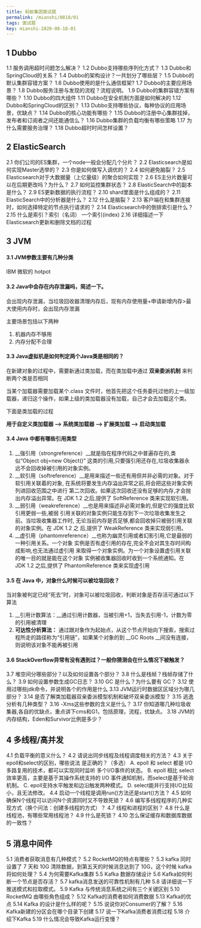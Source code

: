 ```yaml
---
title: 蚂蚁集团面试题
permalink: /mianshi/0818/01
tags: 面试题
key: mianshi-2020-08-18-01
---
```


## 1 Dubbo

 1.1 服务调用超时问题怎么解决？
 1.2 Dubbo支持哪些序列化方式？
 1.3 Dubbo和SpringCloud的关系？
 1.4 Dubbo的架构设计？一共划分了哪些层？
 1.5 Dubbo的默认集群容错方案？
 1.6 Dubbo使用的是什么通信框架?
 1.7 Dubbo的主要应用场景？
 1.8 Dubbo服务注册与发现的流程？流程说明。
 1.9 Dubbo的集群容错方案有哪些？
 1.10 Dubbo的四大组件
 1.11 Dubbo在安全机制方面是如何解决的
 1.12 Dubbo和SpringCloud的区别？
 1.13 Dubbo支持哪些协议，每种协议的应用场景，优缺点？
 1.14 Dubbo的核心功能有哪些？
 1.15 Dubbo的注册中心集群挂掉，发布者和订阅者之间还能通信么？
 1.16 Dubbo集群的负载均衡有哪些策略
 1.17 为什么需要服务治理？
 1.18 Dubbo超时时间怎样设置？

## 2 ElasticSearch

 2.1 你们公司的ES集群，一个node一般会分配几个分片？
 2.2 Elasticsearch是如何实现Master选举的？
 2.3 你是如何做写入调优的？
 2.4 如何避免脑裂？
 2.5 Elasticsearch对于大数据量（上亿量级）的聚合如何实现？
 2.6 ES主分片数量可以在后期更改吗？为什么？
 2.7 如何监控集群状态？
 2.8 ElasticSearch中的副本是什么？
 2.9 ES更新数据的执行流程？
 2.10 shard里面是什么组成的？
 2.11 ElasticSearch中的分析器是什么？
 2.12 什么是脑裂？
 2.13 客户端在和集群连接时，如何选择特定的节点执行请求的？
 2.14 Elasticsearch中的倒排索引是什么？
 2.15 什么是索引？索引（名词） 一个索引(index)
 2.16 详细描述一下Elasticsearch更新和删除文档的过程
## 3 JVM

 #### 3.1 JVM参数主要有⼏种分类

IBM 微软的 hotpot

 ####  3.2 Java中会存在内存泄漏吗，简述一下。

会出现内存泄漏，当垃圾回收器清理内存后，现有内存使用量+申请新增内存>最大使用内存时，会出现内存泄漏

主要场景包括以下两种

1. 机器内存不够用
2. 内存分配不合理



####  3.3 Java虚拟机是如何判定两个Java类是相同的？

在新建对象的过程中，需要新通过类加载，而在类加载中通过 __双亲委派机制__ 来判断两个类是否相同

当某个加载器需要加载某个.class 文件时，他首先把这个任务委托过他的上一级加载器，递归这个操作，如果上级的类加载器没有加载，自己才会去加载这个类。

下面是类加载的过程

__用于自定义类加载器 --> 系统类加载器 --> 扩展类加载 --> 启动类加载__

 

 #### 3.4 Java 中都有哪些引用类型

1. __强引用（strongreference）__就是指在程序代码之中普遍存在的,类似“Object obj=new Object()” 这类的引用,只要强引用还存在,垃圾收集器永远不会回收掉被引用的对象实例。
2. __软引用（softreference）__是用来描述一些还有用但并非必需的对象。对于软引用关联着的对象, 在系统将要发生内存溢出异常之前,将会把这些对象实例列进回收范围之中进行 第二次回收。如果这次回收还没有足够的内存,才会抛出内存溢出异常。在 JDK 1.2 之后,提供了 SoftReference 类来实现软引用。
3. __弱引用（weakreference）__也是用来描述非必需对象的,但是它的强度比软引用更弱一些,被弱 引用关联的对象实例只能生存到下一次垃圾收集发生之前。当垃圾收集器工作时, 无论当前内存是否足够,都会回收掉只被弱引用关联的对象实例。在 JDK 1.2 之 后,提供了 WeakReference 类来实现弱引用。
4. __虚引用（phantomreference）__也称为幽灵引用或者幻影引用,它是最弱的一种引用关系。一个对象 实例是否有虚引用的存在,完全不会对其生存时间构成影响,也无法通过虚引用 来取得一个对象实例。为一个对象设置虚引用关联的唯一目的就是能在这个对象 实例被收集器回收时收到一个系统通知。在 JDK 1.2 之后,提供了 PhantomReference 类来实现虚引用

 #### 3.5 在 Java 中，对象什么时候可以被垃圾回收？

当对象被判定已经“死去”时，对象可以被垃圾回收，判断对象是否存活可通过以下算法

1. __引用计数算法：__通过引用计数器，当被引用+1，当失去引用-1，计数为零的引用被清理
2. __可达性分析算法：__ 通过跟对象作为起始点，从这个节点开始向下搜索，搜索过程所走的路径称为“引用链”，如果某个对象的到 __GC Roots __间没有连接，则说明该对象不能再被引用

#### 3.6 StackOverflow异常有没有遇到过？一般你猜测会在什么情况下被触发？

 3.7 堆空间分哪些部分？以及如何设置各个部分？
 3.8 什么是栈帧？栈帧存储了什么？
 3.9 如何设置参数生成GC日志？
 3.10 GC 是什么？为什么要有 GC？
 3.12 使用过哪些jdk命令，并说明各个的作用是什么
 3.13 JVM运行时数据区区域分为哪⼏部分？
 3.14 是否了解类加载器双亲委派模型机制和破坏双亲委派模型？
 3.15 逃逸分析有几种类型？
 3.16 -Xms这些参数的含义是什么？
 3.17 你知道哪几种垃圾收集器,各自的优缺点，重点讲下cms和G1，包括原理，流程，优缺点。
 3.18 JVM的内存结构，Eden和Survivor比例是多少？

## 4 多线程/高并发

 4.1 负载平衡的意义什么？
 4.2 请说出同步线程及线程调度相关的方法？
 4.3 关于epoll和select的区别，哪些说法 是正确的？（多选）
A. epoll 和 select 都是 I/O 多路复用的技术，都可以实现同时监听 多个I/O事件的状态。
B. epoll 相比 select 效率更高，主要是基于其操作系统支持的 I/O 事件通知机制，而select是基于轮询机制。
C. epoll支持水平触发和边沿触发两种模式。
D. select能并行支持I/O比较小，且无法修改。
 4.4 启动一个线程是调用run()方法还是start()方法？
 4.5 如何确保N个线程可以访问N个资源同时又不导致死锁？
 4.6 编写多线程程序的几种实现方式（换个问法：创建多线程的方式）？
 4.7 线程和进程的区别？
 4.8 什么是线程池，有哪些常用线程池？
 4.9 什么是死锁？
 4.10 怎么保证缓存和数据库数据的一致性？
## 5 消息中间件

 5.1 消费者获取消息有几种模式？
 5.2 RocketMQ的特点有哪些？
 5.3 kafka 同时设置了 7 天和 10G 清除数据，到第五天的时候消息达到了 10G，这个时候 kafka将如何处理？
 5.4 为何需要Kafka集群
 5.5 Kafka 数据存储设计
 5.6 Kafka如何判断一个节点是否存活？
 5.7 kafka消息发送的可靠性机制有几种
 5.8 请详细说一下推送模式和拉取模式。
 5.9 Kafka 与传统消息系统之间有三个关键区别
 5.10 RocketMQ 由哪些角色组成？
 5.12 Kafka的消费者如何消费数据
 5.13 Kafka的优点
 5.14 Kafka 的设计是什么样的呢？
 5.15 说说你对Consumer的了解？
 5.16 Kafka新建的分区会在哪个目录下创建
 5.17 说一下Kafka消费者消费过程
 5.18 介绍下Kafka
 5.19 什么情况会导致Kafka运行变慢？
